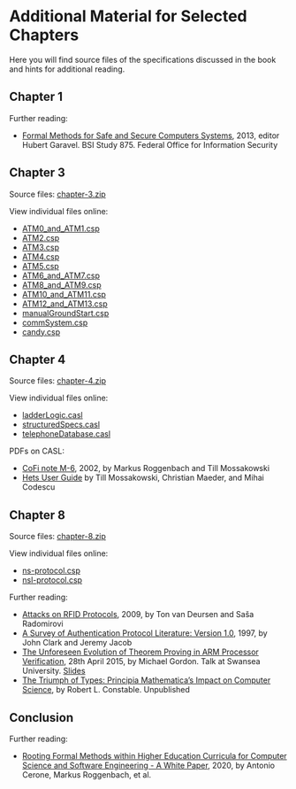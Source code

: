 # Additional Material for Selected Chapters

Here you will find source files of the specifications discussed in the book and hints for additional reading.

## Chapter 1

Further reading:

- [Formal Methods for Safe and Secure Computers Systems](additional-material/chapter-1/garavel-2013.pdf), 2013, editor Hubert Garavel. BSI Study 875. Federal Office for Information Security

## Chapter 3
Source files: [chapter-3.zip](additional-material/chapter-3/chapter-3.zip)

View individual files online:
- [ATM0_and_ATM1.csp](additional-material/chapter-3/ATM0_and_ATM1.md)
- [ATM2.csp](additional-material/chapter-3/ATM2.md)
- [ATM3.csp](additional-material/chapter-3/ATM3.md)
- [ATM4.csp](additional-material/chapter-3/ATM4.md)
- [ATM5.csp](additional-material/chapter-3/ATM5.md)
- [ATM6_and_ATM7.csp](additional-material/chapter-3/ATM6_and_ATM7.md)
- [ATM8_and_ATM9.csp](additional-material/chapter-3/ATM8_and_ATM9.md)
- [ATM10_and_ATM11.csp](additional-material/chapter-3/ATM10_and_ATM11.md)
- [ATM12_and_ATM13.csp](additional-material/chapter-3/ATM12_and_ATM13.md)
- [manualGroundStart.csp](additional-material/chapter-3/manualGroundStart.md)
- [commSystem.csp](additional-material/chapter-3/commSystem.md)
- [candy.csp](additional-material/chapter-3/candy.md)

## Chapter 4
Source files: [chapter-4.zip](additional-material/chapter-4/chapter-4.zip)

View individual files online:
- [ladderLogic.casl](additional-material/chapter-4/ladderLogic.md)
- [structuredSpecs.casl](additional-material/chapter-4/structuredSpecs.md)
- [telephoneDatabase.casl](additional-material/chapter-4/telephoneDatabase.md)

PDFs on CASL:
- [CoFi note M-6](additional-material/chapter-4/m-6.pdf), 2002, by Markus Roggenbach and Till Mossakowski
- [Hets User Guide](https://github.com/spechub/Hets/blob/master/doc/UserGuide.pdf) by Till Mossakowski, Christian Maeder, and Mihai Codescu

## Chapter 8
Source files: [chapter-8.zip](additional-material/chapter-8/chapter-8.zip)

View individual files online:
- [ns-protocol.csp](additional-material/chapter-8/ns-protocol.md)
- [nsl-protocol.csp](additional-material/chapter-8/nsl-protocol.md)

Further reading:
- [Attacks on RFID Protocols](https://discovery.dundee.ac.uk/ws/files/17172566/310.pdf), 2009, by Ton van Deursen and Saša Radomirovi
- [A Survey of Authentication Protocol Literature: Version 1.0](https://eprints.whiterose.ac.uk/72494/1/drareviewps.pdf), 1997, by John Clark and Jeremy Jacob
- [The Unforeseen Evolution of Theorem Proving in ARM Processor Verification](additional-material/chapter-8/gordon-2015.pdf), 28th April 2015, by Michael Gordon. Talk at Swansea University. [Slides](additional-material/chapter-8/gordon-2015-slides.pdf)
- [The Triumph of Types: Principia Mathematica’s Impact on Computer Science](additional-material/chapter-8/constable.pdf), by Robert L. Constable. Unpublished

## Conclusion
Further reading:
- [Rooting Formal Methods within Higher Education Curricula for Computer Science and Software Engineering - A White Paper](https://arxiv.org/abs/2010.05708), 2020, by Antonio Cerone, Markus Roggenbach, et al.